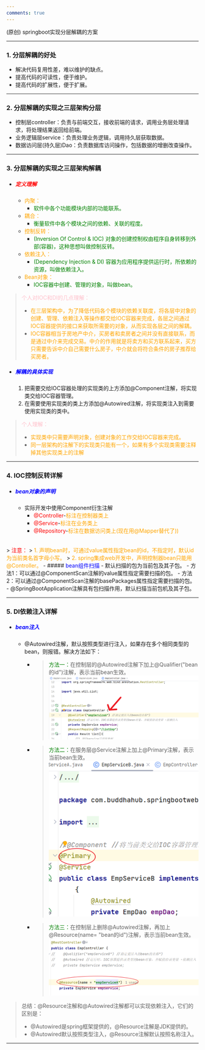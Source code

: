 ```yaml
---
comments: true
---
```

(原创) springboot实现分层解耦的方案
***
###  1. 分层解耦的好处
- 解决代码复用性差，难以维护的缺点。
- 提高代码的可读性，便于维护。
- 提高代码的扩展性，便于扩展。
***
###  2. 分层解耦的实现之三层架构分层
- 控制层controller：负责与前端交互，接收前端的请求，调用业务层处理请求，将处理结果返回给前端。
- 业务逻辑层service：负责处理业务逻辑，调用持久层获取数据。
- 数据访问层(持久层)Dao：负责数据库访问操作，包括数据的增删改查操作。

***
###  3. 分层解耦的实现之三层架构解耦
- ##### <span style='color:red'>定义理解</span>
    - <span style='color:orange'>内聚：</span>
      - <span style='color:green'>软件中各个功能模块内部的功能联系。</span>
    - <span style='color:orange'>耦合：</span>
      - <span style='color:green'>衡量软件中各个模块之间的依赖、关联的程度。</span>
    - <span style='color:orange'>控制反转：</span>
      - <span style='color:green'>(Inversion Of Control & IOC) 对象的创建控制权由程序自身转移到外部(容器)，这种思想叫做控制反转。</span>
    - <span style='color:orange'>依赖注入：</span>
      - <span style='color:green'>(Dependency Injection & DI) 容器为应用程序提供运行时，所依赖的资源，叫做依赖注入。</span>
    - <span style='color:orange'>Bean对象：</span>
      - <span style='color:green'>IOC容器中创建、管理的对象，叫做bean。</span>
> <span style='color:pink'>个人对IOC和DI的几点理解：</span>
> - <span style='color:orange'>在三层架构中，为了降低代码各个模块的依赖关联度，将各层中对象的创建、管理、依赖注入等操作都交给IOC容器来完成，各层之间通过IOC容器提供的接口来获取所需要的对象，从而实现各层之间的解耦。
> - <span style='color:orange'>IOC容器相当于房地产中介，买房者和卖房者之间并没有直接联系，而是通过中介来完成交易。中介的作用就是将卖方和买方联系起来，买方只需要告诉中介自己需要什么房子，中介就会将符合条件的房子推荐给买房者。</span>

- ##### <span style='color:blue'>解耦的具体实现</span>
  1. 把需要交给IOC容器处理的实现类的上方添加@Component注解，将实现类交给IOC容器管理。
  2. 在需要使用实现类的类上方添加@Autowired注解，将实现类注入到需要使用实现类的类中。
> <span style='color:pink'>个人理解：</span>
> - <span style='color:orange'>实现类中只需要声明对象，创建对象的工作交给IOC容器来完成。</span>
> - <span style='color:orange'>同一层架构的注解下的实现类只能有一个，如果有多个实现类需要注释掉其他实现类上的注解</span>

***
###  4. IOC控制反转详解
- ##### <span style='color:blue'>bean对象的声明</span>
    - 实际开发中使用Component衍生注解
      - <span style='color:red'>@Controller</span>-<span style='color:orange'>标注在控制器类上</span>
      - <span style='color:red'>@Service</span>-<span style='color:orange'>标注在业务类上</span>
      - <span style='color:red'>@Repository</span>-<span style='color:orange'>标注在数据访问类上(现在用@Mapper替代了))</span>
<br>
    > <span style='color:red'>注意：</span>
    > <span style='color:orange'>1. 声明bean时，可通过value属性指定bean的id，不指定时，默认id为当前类名首字母小写。</span>
    > <span style='color:orange'>2. spring集成web开发中，声明控制器bean只能用@Controller。</span>
- ##### <span style='color:blue'>bean组件扫描</span>
    - 默认扫描的包为当前包及其子包。
      - 方法1：可以通过@ComponentScan注解的value属性指定需要扫描的包。
      - 方法2：可以通过@ComponentScan注解的basePackages属性指定需要扫描的包。
    - @SpringBootApplication注解具有包扫描作用，默认扫描当前包机及其子包。

***
### 5. DI依赖注入详解
- ##### <span style='color:blue'>bean注入</span>
  - @Autowired注解，默认按照类型进行注入，如果存在多个相同类型的bean，则报错。解决方法如下：
    - > <span style='color:green'>方法一：</span>在控制层的@Autowired注解下加上@Qualifier("bean的id")注解，表示当前bean生效。![img](../assets/CBuddhahub_springboot/3467365-20240625141014691-543689726.png)
    - > <span style='color:green'>方法二：</span>在服务层@Service注解上加上@Primary注解，表示当前bean生效。![img](../assets/CBuddhahub_springboot/3467365-20240625141032535-1130257077.png)
    - > <span style='color:green'>方法三：</span>在控制层上删除@Autowired注解，再加上@Resource(name= "bean的id")注解，表示当前bean生效。![img](../assets/CBuddhahub_springboot/3467365-20240625141750384-369258935.png)
 
> 总结：@Resource注解和@Autowired注解都可以实现依赖注入，它们的区别是：
> - @Autowired是spring框架提供的，@Resource注解是JDK提供的。
> - @Autowired默认按照类型注入，@Resource注解默认按照名称注入。
***
